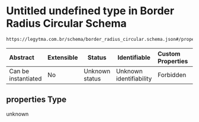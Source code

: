 # Untitled undefined type in Border Radius Circular Schema

```txt
https://legytma.com.br/schema/border_radius_circular.schema.json#/properties
```




| Abstract            | Extensible | Status         | Identifiable            | Custom Properties | Additional Properties | Access Restrictions | Defined In                                                                                                  |
| :------------------ | ---------- | -------------- | ----------------------- | :---------------- | --------------------- | ------------------- | ----------------------------------------------------------------------------------------------------------- |
| Can be instantiated | No         | Unknown status | Unknown identifiability | Forbidden         | Allowed               | none                | [border_radius_circular.schema.json\*](../schema/border_radius_circular.schema.json) |

## properties Type

unknown
